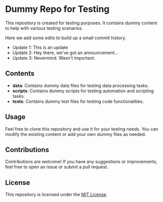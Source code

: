 # Dummy Repo for Testing

This repository is created for testing purposes. It contains dummy content to help with various testing scenarios.

Here we add some edits to build up a small commit history.

- Update 1: This is an update
- Update 2: Hey there, we've got an announcement...
- Update 3: Nevermind. Wasn't important.

## Contents

- **data**: Contains dummy data files for testing data processing tasks.
- **scripts**: Contains dummy scripts for testing automation and scripting tasks.
- **tests**: Contains dummy test files for testing code functionalities.

## Usage

Feel free to clone this repository and use it for your testing needs. You can modify the existing content or add your own dummy files as needed.

## Contributions

Contributions are welcome! If you have any suggestions or improvements, feel free to open an issue or submit a pull request.

## License

This repository is licensed under the [MIT License](LICENSE).
